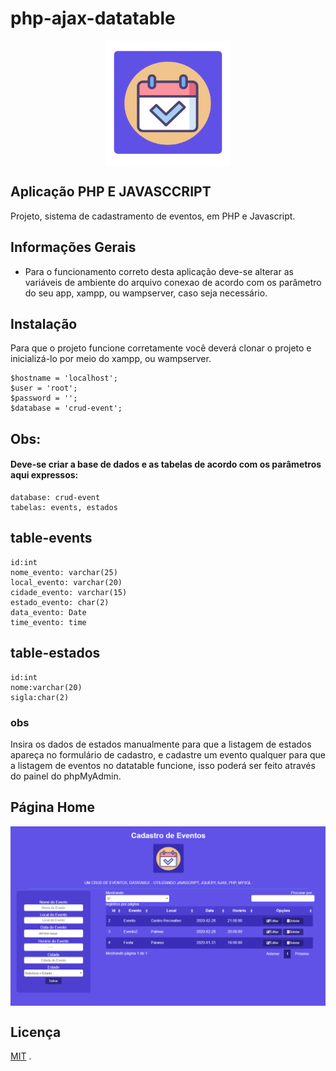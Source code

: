 # php-ajax-datatable

<div align="center">
  <img height="200" width="200" src="./img/logo.svg" align="center"></img>
</div>

## Aplicação PHP E JAVASCCRIPT

Projeto, sistema de cadastramento de eventos, em PHP e Javascript.

## Informações Gerais

- Para o funcionamento correto desta aplicação deve-se alterar as variáveis de ambiente do arquivo conexao de acordo com os parâmetro do seu app, xampp, ou wampserver, caso seja necessário.

## Instalação

Para que o projeto funcione corretamente você deverá clonar o projeto e inicializá-lo por meio do xampp, ou wampserver.

```
$hostname = 'localhost';
$user = 'root';
$password = '';
$database = 'crud-event';
```

## Obs:
#### Deve-se criar a base de dados e as tabelas de acordo com os parâmetros aqui expressos:

```
database: crud-event
tabelas: events, estados
```

## table-events
```
id:int
nome_evento: varchar(25)
local_evento: varchar(20)
cidade_evento: varchar(15)
estado_evento: char(2)
data_evento: Date
time_evento: time
```

## table-estados
```
id:int
nome:varchar(20)
sigla:char(2)
```

### obs
Insira os dados de estados manualmente para que a listagem de estados apareça no formulário de cadastro,
e cadastre um evento qualquer para que a listagem de eventos no datatable funcione, isso poderá ser feito através do painel do phpMyAdmin. 

## Página Home
<img align="center" src="./img/tela.png"></img>

## Licença

[MIT](./LICENSE) .
